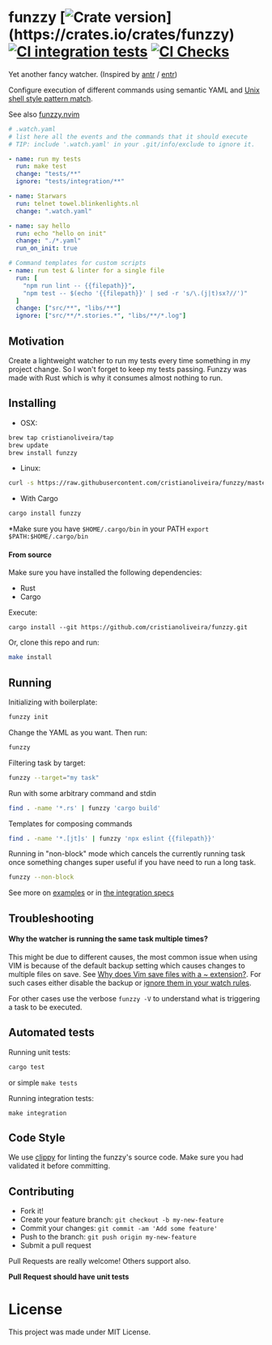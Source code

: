 # funzzy [![Crate version](https://img.shields.io/crates/v/funzzy.svg?)](https://crates.io/crates/funzzy) [![CI integration tests](https://github.com/cristianoliveira/funzzy/actions/workflows/on-push-integration-test.yml/badge.svg)](https://github.com/cristianoliveira/funzzy/actions/workflows/on-push-integration-test.yml) [![CI Checks](https://github.com/cristianoliveira/funzzy/actions/workflows/on-push.yml/badge.svg)](https://github.com/cristianoliveira/funzzy/actions/workflows/on-push.yml)

Yet another fancy watcher. (Inspired by [antr](https://github.com/juanibiapina/antr) / [entr](https://github.com/eradman/entr))

Configure execution of different commands using semantic YAML and [Unix shell style pattern match](https://en.wikipedia.org/wiki/Glob_(programming)).

See also [funzzy.nvim](https://github.com/cristianoliveira/funzzy.nvim)

```yaml
# .watch.yaml
# list here all the events and the commands that it should execute
# TIP: include '.watch.yaml' in your .git/info/exclude to ignore it.

- name: run my tests
  run: make test
  change: "tests/**"
  ignore: "tests/integration/**"

- name: Starwars
  run: telnet towel.blinkenlights.nl
  change: ".watch.yaml"

- name: say hello
  run: echo "hello on init"
  change: "./*.yaml"
  run_on_init: true

# Command templates for custom scripts
- name: run test & linter for a single file
  run: [
    "npm run lint -- {{filepath}}",
    "npm test -- $(echo '{{filepath}}' | sed -r 's/\.(j|t)sx?//')"
  ]
  change: ["src/**", "libs/**"]
  ignore: ["src/**/*.stories.*", "libs/**/*.log"]
```

## Motivation

Create a lightweight watcher to run my tests every time something in my project change.
So I won't forget to keep my tests passing. Funzzy was made with Rust which is why it consumes almost nothing to run.

## Installing

- OSX:

```bash
brew tap cristianoliveira/tap
brew update
brew install funzzy
```

- Linux:

```bash
curl -s https://raw.githubusercontent.com/cristianoliveira/funzzy/master/linux-install.sh | sh
```

- With Cargo

```bash
cargo install funzzy
```

\*Make sure you have `$HOME/.cargo/bin` in your PATH
`export $PATH:$HOME/.cargo/bin`

#### From source

Make sure you have installed the following dependencies:

- Rust
- Cargo

Execute:
```
cargo install --git https://github.com/cristianoliveira/funzzy.git
```

Or, clone this repo and run:

```bash
make install
```

## Running

Initializing with boilerplate:

```bash
funzzy init
```

Change the YAML as you want. Then run:

```bash
funzzy
```

Filtering task by target:

```bash
funzzy --target="my task"
```

Run with some arbitrary command and stdin

```bash
find . -name '*.rs' | funzzy 'cargo build'
```

Templates for composing commands

```bash
find . -name '*.[jt]s' | funzzy 'npx eslint {{filepath}}'
```

Running in "non-block" mode which cancels the currently running task once something changes
super useful if you have need to run a long task.
```bash
funzzy --non-block
```

See more on [examples](https://github.com/cristianoliveira/funzzy/tree/master/examples)
or in [the integration specs](https://github.com/cristianoliveira/funzzy/tree/master/tests/integration/specs)

## Troubleshooting

#### Why the watcher is running the same task multiple times?

This might be due to different causes, the most common issue when using VIM is because of the default backup setting
which causes changes to multiple files on save. See [Why does Vim save files with a ~ extension?](https://stackoverflow.com/questions/607435/why-does-vim-save-files-with-a-extension/607474#607474).
For such cases either disable the backup or [ignore them in your watch rules](https://github.com/cristianoliveira/funzzy/blob/master/examples/long-task.yaml#L5).

For other cases use the verbose `funzzy -V` to understand what is triggering a task to be executed.

## Automated tests

Running unit tests:

```bash
cargo test
```

or simple `make tests`

Running integration tests:

```
make integration
```

## Code Style

We use [clippy](https://github.com/Manishearth/rust-clippy) for linting the funzzy's source code. Make sure you had validated it before committing.

## Contributing

- Fork it!
- Create your feature branch: `git checkout -b my-new-feature`
- Commit your changes: `git commit -am 'Add some feature'`
- Push to the branch: `git push origin my-new-feature`
- Submit a pull request

Pull Requests are really welcome! Others support also.

**Pull Request should have unit tests**

# License

This project was made under MIT License.
